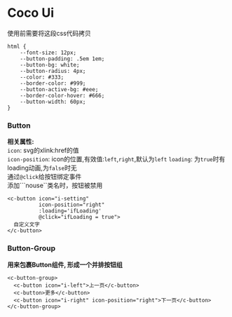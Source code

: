 # Coco Ui
使用前需要将这段css代码拷贝
```
html {
    --font-size: 12px;
    --button-padding: .5em 1em;
    --button-bg: white;
    --button-radius: 4px;
    --color: #333;
    --border-color: #999;
    --button-active-bg: #eee;
    --border-color-hover: #666;
    --button-width: 60px;
}
```
### Button
**相关属性:**<br>
```icon```: svg的xlink:href的值<br>
```icon-position```: icon的位置,有效值:```left```,```right```,默认为```left```
```loading```: 为```true```时有loading动画,为```false```时无<br>
通过```@click```给按钮绑定事件<br>
添加```nouse``类名时，按钮被禁用
```
<c-button icon="i-setting"
          icon-position="right"
          :loading='ifLoading'
          @click="ifLoading = true">
  自定义文字
</c-button>
```

### Button-Group
**用来包裹Button组件, 形成一个并排按钮组**<br>
```
<c-button-group>
  <c-button icon="i-left">上一页</c-button>
  <c-button>更多</c-button>
  <c-button icon="i-right" icon-position="right">下一页</c-button>
</c-button-group>
```
